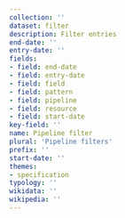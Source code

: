 ```yaml
---
collection: ''
dataset: filter
description: Filter entries
end-date: ''
entry-date: ''
fields:
- field: end-date
- field: entry-date
- field: field
- field: pattern
- field: pipeline
- field: resource
- field: start-date
key-field: ''
name: Pipeline filter
plural: 'Pipeline filters'
prefix: ''
start-date: ''
themes:
- specification
typology: ''
wikidata: ''
wikipedia: ''
---
```

